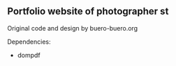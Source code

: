 ## Portfolio website of photographer st

Original code and design by buero-buero.org

Dependencies:

* dompdf
